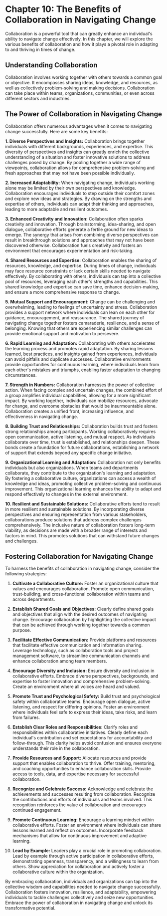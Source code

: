 Chapter 10: The Benefits of Collaboration in Navigating Change
==============================================================

Collaboration is a powerful tool that can greatly enhance an individual's ability to navigate change effectively. In this chapter, we will explore the various benefits of collaboration and how it plays a pivotal role in adapting to and thriving in times of change.

Understanding Collaboration
---------------------------

Collaboration involves working together with others towards a common goal or objective. It encompasses sharing ideas, knowledge, and resources, as well as collectively problem-solving and making decisions. Collaboration can take place within teams, organizations, communities, or even across different sectors and industries.

The Power of Collaboration in Navigating Change
-----------------------------------------------

Collaboration offers numerous advantages when it comes to navigating change successfully. Here are some key benefits:

**1. Diverse Perspectives and Insights:** Collaboration brings together individuals with different backgrounds, experiences, and expertise. This diversity of perspectives and insights can greatly enrich the collective understanding of a situation and foster innovative solutions to address challenges posed by change. By pooling together a wide range of viewpoints, collaboration allows for comprehensive problem-solving and fresh approaches that may not have been possible individually.

**2. Increased Adaptability:** When navigating change, individuals working alone may be limited by their own perspectives and knowledge. Collaboration encourages individuals to step outside their comfort zones and explore new ideas and strategies. By drawing on the strengths and expertise of others, individuals can adapt their thinking and approaches, leading to more adaptable and resilient outcomes.

**3. Enhanced Creativity and Innovation:** Collaboration often sparks creativity and innovation. Through brainstorming, idea-sharing, and open dialogue, collaborative efforts generate a fertile ground for new ideas to emerge. The synergy that arises from combining diverse perspectives can result in breakthrough solutions and approaches that may not have been discovered otherwise. Collaboration fuels creativity and fosters an environment that encourages experimentation and risk-taking.

**4. Shared Resources and Expertise:** Collaboration enables the sharing of resources, knowledge, and expertise. During times of change, individuals may face resource constraints or lack certain skills needed to navigate effectively. By collaborating with others, individuals can tap into a collective pool of resources, leveraging each other's strengths and capabilities. This shared knowledge and expertise can save time, enhance decision-making, and ensure a more comprehensive response to change.

**5. Mutual Support and Encouragement:** Change can be challenging and overwhelming, leading to feelings of uncertainty and stress. Collaboration provides a support network where individuals can lean on each other for guidance, encouragement, and reassurance. The shared journey of navigating change together fosters camaraderie, resilience, and a sense of belonging. Knowing that others are experiencing similar challenges can provide emotional support and motivation to persevere.

**6. Rapid Learning and Adaptation:** Collaborating with others accelerates the learning process and promotes rapid adaptation. By sharing lessons learned, best practices, and insights gained from experiences, individuals can avoid pitfalls and duplicate successes. Collaborative environments provide opportunities for continuous learning, where individuals learn from each other's mistakes and triumphs, enabling faster adaptation to changing circumstances.

**7. Strength in Numbers:** Collaboration harnesses the power of collective action. When facing complex and uncertain changes, the combined effort of a group amplifies individual capabilities, allowing for a more significant impact. By working together, individuals can mobilize resources, advocate for change, and overcome obstacles that would be insurmountable alone. Collaboration creates a unified front, increasing influence, and effectiveness in navigating change.

**8. Building Trust and Relationships:** Collaboration builds trust and fosters strong relationships among participants. Working collaboratively requires open communication, active listening, and mutual respect. As individuals collaborate over time, trust is established, and relationships deepen. These bonds create a foundation for future collaborations, establishing a network of support that extends beyond any specific change initiative.

**9. Organizational Learning and Adaptation:** Collaboration not only benefits individuals but also organizations. When teams and departments collaborate, they contribute to the organization's learning and adaptation. By fostering a collaborative culture, organizations can access a wealth of knowledge and ideas, promoting collective problem-solving and continuous improvement. This organizational learning enhances the ability to adapt and respond effectively to changes in the external environment.

**10. Resilient and Sustainable Solutions:** Collaborative efforts tend to result in more resilient and sustainable solutions. By incorporating diverse perspectives and ensuring representation from various stakeholders, collaborations produce solutions that address complex challenges comprehensively. The inclusive nature of collaboration fosters long-term viability, as decisions are made with a broader range of interests and factors in mind. This promotes solutions that can withstand future changes and challenges.

Fostering Collaboration for Navigating Change
---------------------------------------------

To harness the benefits of collaboration in navigating change, consider the following strategies:

1. **Cultivate a Collaborative Culture:** Foster an organizational culture that values and encourages collaboration. Promote open communication, trust-building, and cross-functional collaboration within teams and across departments.

2. **Establish Shared Goals and Objectives:** Clearly define shared goals and objectives that align with the desired outcomes of navigating change. Encourage collaboration by highlighting the collective impact that can be achieved through working together towards a common purpose.

3. **Facilitate Effective Communication:** Provide platforms and resources that facilitate effective communication and information sharing. Leverage technology, such as collaboration tools and project management software, to streamline communication channels and enhance collaboration among team members.

4. **Encourage Diversity and Inclusion:** Ensure diversity and inclusion in collaborative efforts. Embrace diverse perspectives, backgrounds, and expertise to foster innovation and comprehensive problem-solving. Create an environment where all voices are heard and valued.

5. **Promote Trust and Psychological Safety:** Build trust and psychological safety within collaborative teams. Encourage open dialogue, active listening, and respect for differing opinions. Foster an environment where individuals feel safe to express their ideas, take risks, and learn from failures.

6. **Establish Clear Roles and Responsibilities:** Clarify roles and responsibilities within collaborative initiatives. Clearly define each individual's contribution and set expectations for accountability and follow-through. This clarity helps avoid confusion and ensures everyone understands their role in the collaboration.

7. **Provide Resources and Support:** Allocate resources and provide support that enables collaboration to thrive. Offer training, mentoring, and coaching opportunities to enhance collaboration skills. Provide access to tools, data, and expertise necessary for successful collaboration.

8. **Recognize and Celebrate Success:** Acknowledge and celebrate the achievements and successes resulting from collaboration. Recognize the contributions and efforts of individuals and teams involved. This recognition reinforces the value of collaboration and encourages continued engagement.

9. **Promote Continuous Learning:** Encourage a learning mindset within collaborative efforts. Foster an environment where individuals can share lessons learned and reflect on outcomes. Incorporate feedback mechanisms that allow for continuous improvement and adaptive learning.

10. **Lead by Example:** Leaders play a crucial role in promoting collaboration. Lead by example through active participation in collaborative efforts, demonstrating openness, transparency, and a willingness to learn from others. Show appreciation for collaboration and actively foster a collaborative culture within the organization.

By embracing collaboration, individuals and organizations can tap into the collective wisdom and capabilities needed to navigate change successfully. Collaboration fosters innovation, resilience, and adaptability, empowering individuals to tackle challenges collectively and seize new opportunities. Embrace the power of collaboration in navigating change and unlock its transformative potential.

